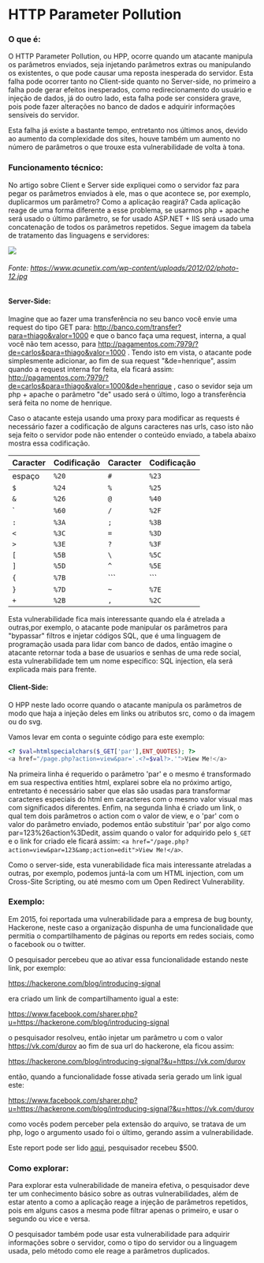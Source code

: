 # HTTP Parameter Pollution

### O que é:
O HTTP Parameter Pollution, ou HPP, ocorre quando um atacante manipula os parâmetros enviados, seja injetando parâmetros extras ou manipulando os existentes, o que pode causar uma reposta inesperada do servidor. Esta falha pode ocorrer tanto no Client-side quanto no Server-side, no primeiro a falha pode gerar efeitos inesperados, como redirecionamento do usuário e injeção de dados, já do outro lado, esta falha pode ser considera grave, pois pode fazer alterações no banco de dados e adquirir informações sensíveis do servidor.

Esta falha já existe a bastante tempo, entretanto nos últimos anos, devido ao aumento da complexidade dos sites, houve também um aumento no número de parâmetros o que trouxe esta vulnerabilidade de volta à tona.

### Funcionamento técnico:

No artigo sobre Client e Server side expliquei como o servidor faz para pegar os parâmetros enviados à ele, mas o que acontece se, por exemplo, duplicarmos um parâmetro? Como a aplicação reagirá? Cada aplicação reage de uma forma diferente a esse problema, se usarmos php + apache será usado o último parâmetro, se for usado ASP.NET + IIS será usado uma concatenação de todos os parâmetros repetidos. Segue imagem da tabela de tratamento das linguagens e servidores:

![](https://www.acunetix.com/wp-content/uploads/2012/02/photo-12.jpg)
###### Fonte: https://www.acunetix.com/wp-content/uploads/2012/02/photo-12.jpg


#### Server-Side:
Imagine que ao fazer uma transferência no seu banco você envie uma request do tipo GET para: http://banco.com/transfer?para=thiago&valor=1000 e que o banco faça uma request, interna, a qual você não tem acesso, para http://pagamentos.com:7979/?de=carlos&para=thiago&valor=1000 . Tendo isto em vista, o atacante pode simplesmente adicionar, ao fim de sua request "&de=henrique", assim quando a request interna for feita, ela ficará assim: http://pagamentos.com:7979/?de=carlos&para=thiago&valor=1000&de=henrique , caso o sevidor seja um php + apache o parâmetro "de" usado será o último, logo a transferência será feita no nome de henrique. 

Caso o atacante esteja usando uma proxy para modificar as requests é necessário fazer a codificação de alguns caracteres nas urls, caso isto não seja feito o servidor pode não entender o conteúdo enviado, a tabela abaixo mostra essa codificação.

Caracter | Codificação 	|	Caracter | Codificação|
-------- | -------------|   -------- | -----------|
espaço   |     ```%20```			|	```#```  |     ```%23```    |
```$```        |     ```%24```      |	   ```%```     |	   ```%25```	  |
```&```        |     ```%26```      |      ```@```     |	   ```%40```	  |
`       |     ```%60```		|	   ```/```     |     ```%2F```    |
```:```        |     ```%3A```      |      ```;```     |     ```%3B```	  |
```<```        |     ```%3C```      |	   ```=```     |     ```%3D```	  |
```>```  |     ```%3E```      |      ```?```     |     ```%3F```    |
```[```        |     ```%5B```      |      ```\```     |     ```%5C```	  |
```]```     |     ```%5D```      |      ```^```     |     ```%5E```	  |
```{```        |     ```%7B```      |   ```|```  |     ```%7C```	  |
```}```        |     ```%7D```      |      ```~```     |     ```%7E```	  |
```+```        |     ```%2B```		|	   ```,```     |     ```%2C```	  |

	
Esta vulnerabilidade fica mais interessante quando ela é atrelada a outras,por exemplo, o atacante pode manipular os parâmetros para "bypassar" filtros e injetar códigos SQL, que é uma linguagem de programação usada para lidar com banco de dados, então imagine o atacante retornar toda a base de usuarios e senhas de uma rede social, esta vulnerabilidade tem um nome específico: SQL injection, ela será explicada mais para frente.

#### Client-Side:

O HPP neste lado ocorre quando o atacante manipula os parâmetros de modo que haja a injeção deles em links ou atributos src, como o da imagem ou do svg.

Vamos levar em conta o seguinte código para este exemplo:

```php
<? $val=htmlspecialchars($_GET['par'],ENT_QUOTES); ?>
<a href="/page.php?action=view&par='.<?=$val?>.'">View Me!</a>
```

Na primeira linha é requerido o parâmetro 'par' e o mesmo é transformado em sua respectiva entities html, explarei sobre ela no próximo artigo, entretanto é necessário saber que elas são usadas para transformar caracteres especiais do html em caracteres com o mesmo valor visual mas com significados diferentes.
Enfim, na segunda linha é criado um link, o qual tem dois parâmetros o action com o valor de view, e o  'par' com o valor do parâmetro enviado, podemos então substituir 'par' por algo como par=123%26action%3Dedit, assim quando o valor for adquirido pelo ```$_GET``` e o link for criado ele ficará assim: 
```<a href="/page.php?action=view&par=123&amp;action=edit">View Me!</a>```.

Como o server-side, esta vunerabilidade fica mais interessante atreladas a outras, por exemplo, podemos juntá-la com um HTML injection, com um Cross-Site Scripting, ou até mesmo com um Open Redirect Vulnerability.

### Exemplo:

Em 2015, foi reportada uma vulnerabilidade para a empresa de bug bounty, Hackerone, neste caso a organização dispunha de uma funcionalidade que permitia o compartilhamento de páginas ou reports em redes sociais, como o facebook ou o twitter.

O pesquisador percebeu que ao ativar essa funcionalidade estando neste link, por exemplo:

https://hackerone.com/blog/introducing-signal

era criado um link de compartilhamento igual a este:

https://www.facebook.com/sharer.php?u=https://hackerone.com/blog/introducing-signal

o pesquisador resolveu, então injetar um parâmetro u com o valor https://vk.com/durov ao fim de sua url do hackerone, ela ficou assim:

https://hackerone.com/blog/introducing-signal?&u=https://vk.com/durov

então, quando a funcionalidade fosse ativada seria gerado um link igual este:

https://www.facebook.com/sharer.php?u=https://hackerone.com/blog/introducing-signal?&u=https://vk.com/durov

como vocês podem perceber pela extensão do arquivo, se tratava de um php, logo o argumento usado foi o último, gerando assim a vulnerabilidade.

Este report pode ser lido [aqui](https://hackerone.com/reports/105953), pesquisador recebeu  $500.

### Como explorar:

Para explorar esta vulnerabilidade de maneira efetiva, o pesquisador deve ter um conhecimento básico sobre as outras vulnerabilidades, além de estar atento a como a aplicação reage a injeção de parâmetros repetidos, pois em alguns casos a mesma pode filtrar apenas o primeiro, e usar o segundo ou vice e versa.

O pesquisador também pode usar esta vulnerabilidade para adquirir informações sobre o servidor, como o tipo do servidor ou a linguagem usada, pelo método como ele reage a parâmetros duplicados.
